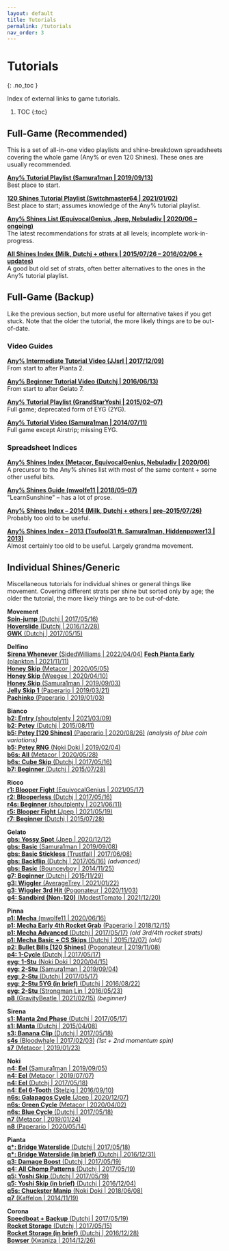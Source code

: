 ```yaml
---
layout: default
title: Tutorials
permalink: /tutorials
nav_order: 3
---
```


# Tutorials
{: .no_toc }

Index of external links to game tutorials.

1. TOC
{:toc}

## Full-Game (Recommended)
This is a set of all-in-one video playlists and shine-breakdown spreadsheets covering the whole game (Any% or even 120 Shines). These ones are usually recommended.

**[Any% Tutorial Playlist (Samura1man \| 2019/09/13)](https://www.youtube.com/playlist?list=PLh58B1tN_ac1c6-J3j1wu9dmkRJuFcOn1)**  
Best place to start.

**[120 Shines Tutorial Playlist (Switchmaster64 \| 2021/01/02)](https://www.youtube.com/playlist?list=PLvopRyTdDkBZTFJLtl3g5SknLBNuCLEws)**  
Best place to start; assumes knowledge of the Any% tutorial playlist.

**[Any% Shines List (EquivocalGenius, Jpep, Nebuladiv \| 2020/06 – ongoing)](https://docs.google.com/document/d/1_1X5CcJWKzbonuj6GGYcIv25VCPwkxIE1GylmYaFVhM)**  
The latest recommendations for strats at all levels; incomplete work-in-progress.

**[All Shines Index (Milk, Dutchj + others \| 2015/07/26 – 2016/02/06 + updates)](https://docs.google.com/spreadsheets/d/19wxG81nHkHlGVPRJZJKp8VcxSeGbRZnKmR9lN7jJSwM/edit#gid=1779352269)**  
A good but old set of strats, often better alternatives to the ones in the Any% tutorial playlist.

## Full-Game (Backup)
Like the previous section, but more useful for alternative takes if you get stuck. Note that the older the tutorial, the more likely things are to be out-of-date.

### Video Guides
**[Any% Intermediate Tutorial Video (JJsrl | 2017/12/09)](https://www.youtube.com/watch?v=sLG_KERLyhQ)**  
From start to after Pianta 2.

**[Any% Beginner Tutorial Video (Dutchj | 2016/06/13)](https://www.youtube.com/watch?v=XERf3paNpTQ)**  
From start to after Gelato 7.

**[Any% Tutorial Playlist (GrandStarYoshi | 2015/02–07)](https://www.youtube.com/playlist?list=PLwXgjFebHpGDP_H0_YsNtkWtvXl2CkAn_)**  
Full game; deprecated form of EYG (2YG).

**[Any% Tutorial Video (Samura1man | 2014/07/11)](https://www.youtube.com/watch?v=OLMOfh8wWEU)**  
Full game except Airstrip; missing EYG.

### Spreadsheet Indices
**[Any% Shines Index (Metacor, EquivocalGenius, Nebuladiv \| 2020/06)](https://docs.google.com/spreadsheets/d/1lS-6raJt_Dws8e5NvX3wXOTf1DEebYzU7IAF8ctT108/)**  
A precursor to the Any% shines list with most of the same content + some other useful bits.

**[Any% Shines Guide (mwolfe11 \| 2018/05–07)](http://learnsunshine.com/)**  
"LearnSunshine" – has a lot of prose.

**[Any% Shines Index – 2014 (Milk, Dutchj + others \| pre–2015/07/26)](https://docs.google.com/spreadsheets/d/19wxG81nHkHlGVPRJZJKp8VcxSeGbRZnKmR9lN7jJSwM/edit#gid=1905484894)**  
Probably too old to be useful.

**[Any% Shines Index – 2013 (Toufool31 ft. Samura1man, Hiddenpower13 \| 2013)](https://docs.google.com/spreadsheets/d/1isgE_xwTIL0T4nZ3bA4af0aCJhTOv7SPFATB4mZcndg/edit#gid=0)**  
Almost certainly too old to be useful. Largely grandma movement.


## Individual Shines/Generic
Miscellaneous tutorials for individual shines or general things like movement. Covering different strats per shine but sorted only by age; the older the tutorial, the more likely things are to be out-of-date.

**Movement**  
[**Spin-jump** (Dutchj \| 2017/05/16)](https://www.youtube.com/watch?v=11XgrGZErAA)  
[**Hoverslide** (Dutchj \| 2016/12/28)](https://www.youtube.com/watch?v=7BZwIG3jpN0)  
[**GWK** (Dutchj \| 2017/05/15)](https://www.youtube.com/watch?v=JZXoqc0Eywc)  

**Delfino**  
[**Sirena Whenever** (SidedWilliams \| 2022/04/04)](https://www.youtube.com/watch?v=ZhoGf9vBPek)
[**Fech Pianta Early** (plankton \| 2021/11/11)](https://www.youtube.com/watch?v=minnHKhgYe8)  
[**Honey Skip** (Metacor \| 2020/05/05)](https://gist.github.com/Metacor/6392df6b11599370f479f87f4df5431d)  
[**Honey Skip** (Weegee \| 2020/04/10)](https://www.twitch.tv/videos/588490811)  
[**Honey Skip** (Samura1man \| 2019/09/03)](https://youtu.be/PC6uz3Mb0v8)  
[**Jelly Skip 1** (Paperario \| 2019/03/21)](https://youtu.be/0u_tKFWB-WU)  
[**Pachinko** (Paperario \| 2019/01/03)](https://youtu.be/awJcLEhd0Cs)  

**Bianco**  
[**b2: Entry** (shoutplenty \| 2021/03/09)](https://smscommunity.github.io/sms-guide/shines/b2)  
[**b2: Petey** (Dutchj \| 2015/08/11)](https://youtu.be/pQJZd5pIu3g)  
[**b5: Petey [120 Shines]** (Paperario \| 2020/08/26)](https://youtu.be/eCZruyLJF9A) *(analysis of blue coin variations)*  
[**b5: Petey RNG** (Noki Doki \| 2019/02/04)](https://www.youtube.com/watch?v=Kh_Qhdfy1io)  
[**b6s: All** (Metacor \| 2020/05/28)](https://youtu.be/TIHSZkFie9A)  
[**b6s: Cube Skip** (Dutchj \| 2017/05/16)](https://youtu.be/1IJjgv9OIMQ)  
[**b7: Beginner** (Dutchj \| 2015/07/28)](https://youtu.be/Ew0bTZ6BF9o)  

**Ricco**  
[**r1: Blooper Fight** (EquivocalGenius \| 2021/05/17)](https://smscommunity.github.io/sms-guide/shines/r1)  
[**r2: Blooperless** (Dutchj \| 2017/05/16)](https://youtu.be/O1_DaQBh3OU)  
[**r4s: Beginner** (shoutplenty \| 2021/06/11)](https://smscommunity.github.io/sms-guide/shines/r4)  
[**r5: Blooper Fight** (Jpep \| 2021/05/19)](https://smscommunity.github.io/sms-guide/shines/r5)  
[**r7: Beginner** (Dutchj \| 2015/07/28)](https://youtu.be/5tIUuA1-Blg)  

**Gelato**  
[**gbs: Yossy Spot** (Jpep \| 2020/12/12)](https://youtu.be/I-P6he1nSQY)  
[**gbs: Basic** (Samura1man \| 2019/09/08)](https://youtu.be/KDajrXdneXI)  
[**gbs: Basic Stickless** (Trustfall \| 2017/06/08)](https://youtu.be/DPn6m8YF8hk)  
[**gbs: Backflip** (Dutchj \| 2017/05/16)](https://youtu.be/SxE0zDYr_fs) *(advanced)*  
[**gbs: Basic** (Bounceyboy \| 2014/11/25)](https://youtu.be/DovjgxRbEjE)  
[**g7: Beginner** (Dutchj \| 2015/11/29)](https://youtu.be/jJSVc_VMEc4)  
[**g3: Wiggler** (AverageTrey \| 2021/01/22)](https://www.twitch.tv/videos/883250765)  
[**g3: Wiggler 3rd Hit** (Pogonateur \| 2020/11/03)](https://youtu.be/RE-fUCuGjtk)  
[**g4: Sandbird (Non-120)** (ModestTomato \| 2021/12/20)](https://youtu.be/LjzM1sLwsqU)  

**Pinna**  
[**p1: Mecha** (mwolfe11 \| 2020/06/16)](https://youtu.be/hmK0lnVU6kA)  
[**p1: Mecha Early 4th Rocket Grab** (Paperario \| 2018/12/15)](https://youtu.be/H1y0Vo9P-3Y)  
[**p1: Mecha Advanced** (Dutchj \| 2017/05/17)](https://youtu.be/bK7wq9zyT_Q) *(old 3rd/4th rocket strats)*  
[**p1: Mecha Basic + CS Skips** (Dutchj \| 2015/12/07)](https://youtu.be/aTBfcfaXfMw) *(old)*  
[**p2: Bullet Bills [120 Shines]** (Pogonateur \| 2019/11/08)](https://youtu.be/09EzJgZ-fzQ)  
[**p4: 1-Cycle** (Dutchj \| 2017/05/17)](https://youtu.be/PR2gL6GP9Zs)  
[**eyg: 1-Stu** (Noki Doki \| 2020/04/15)](https://youtu.be/0plZQdNSo18)  
[**eyg: 2-Stu** (Samura1man \| 2019/09/04)](https://youtu.be/GbuZhbl82_U)  
[**eyg: 2-Stu** (Dutchj \| 2017/05/17)](https://youtu.be/tvq-WY7YFsc)  
[**eyg: 2-Stu 5YG (in brief)** (Dutchj \| 2016/08/22)](https://youtu.be/PrfQ5FUUhNQ)  
[**eyg: 2-Stu** (Strongman Lin \| 2016/05/23)](https://www.youtube.com/watch?v=0xm2-QkrL4M)  
[**p8** (GravityBeatle \| 2021/02/15)](https://youtu.be/WgudrGUDW9g) *(beginner)*  

**Sirena**  
[**s1: Manta 2nd Phase** (Dutchj \| 2017/05/17)](https://youtu.be/LbS5JZQ3oRM)  
[**s1: Manta** (Dutchj \| 2015/04/08)](https://youtu.be/ADoBd7fwkTw)  
[**s3: Banana Clip** (Dutchj \| 2017/05/18)](https://youtu.be/x6_thCTSVDg)  
[**s4s** (Bloodwhale \| 2017/02/03)](https://youtu.be/EqrCqiDM8uM) *(1st + 2nd momentum spin)*  
[**s7** (Metacor \| 2019/01/23)](https://youtu.be/eOOY-f3oVxA)  

**Noki**  
[**n4: Eel** (Samura1man \| 2019/09/05)](https://youtu.be/3u8lY285CWM)  
[**n4: Eel** (Metacor \| 2019/07/07)](https://gist.github.com/Metacor/48d83d1765083cc45c71b1545f3ca292)  
[**n4: Eel** (Dutchj \| 2017/05/18)](https://youtu.be/xwcDh99nKyA)  
[**n4: Eel 6-Tooth** (Stelzig \| 2016/09/10)](https://youtu.be/tdz2Deg92-M)  
[**n6s: Galapagos Cycle** (Jpep \| 2020/12/07)](https://youtu.be/FYjgyYxh_y8)  
[**n6s: Green Cycle** (Metacor \| 2020/04/02)](https://youtu.be/n4EsVB13wuE)  
[**n6s: Blue Cycle** (Dutchj \| 2017/05/18)](https://youtu.be/OI-8ONnKMyU)  
[**n7** (Metacor \| 2019/01/24)](https://youtu.be/4EDWHLlORi0)  
[**n8** (Paperario \| 2020/05/14)](https://youtu.be/bVsKcrenRYw)  

**Pianta**  
[**q\*: Bridge Waterslide** (Dutchj \| 2017/05/18)](https://youtu.be/piznwtr3kCA)  
[**q\*: Bridge Waterslide (in brief)** (Dutchj \| 2016/12/31)](https://youtu.be/kDsQv5NCkaw)  
[**q3: Damage Boost** (Dutchj \| 2017/05/19)](https://youtu.be/pOGWg0XBw3o)  
[**q4: All Chomp Patterns** (Dutchj \| 2017/05/19)](https://youtu.be/b7aunLqaQp0)  
[**q5: Yoshi Skip** (Dutchj \| 2017/05/19)](https://youtu.be/LcJ2bKN-Hr0)  
[**q5: Yoshi Skip (in brief)** (Dutchj \| 2016/12/04)](https://youtu.be/-NMqyxOMC9o)  
[**q5s: Chuckster Manip** (Noki Doki \| 2018/06/08)](https://www.youtube.com/watch?v=IZTcoSITMis)  
[**q7** (Kaffelon \| 2014/11/19)](https://youtu.be/YuBm32Jcv3c)  

**Corona**  
[**Speedboat + Backup** (Dutchj \| 2017/05/19)](https://youtu.be/Y1xIRJRvvI4)  
[**Rocket Storage** (Dutchj \| 2017/05/15)](https://youtu.be/4KMRX68iTSI)  
[**Rocket Storage (in brief)** (Dutchj \| 2016/12/28)](https://youtu.be/g3U1UB9lSCM)  
[**Bowser** (Kwaniza \| 2014/12/26)](https://youtu.be/oQXx6-DbYxQ)  
